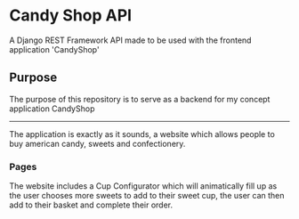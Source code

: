 # Candy Shop API
A Django REST Framework API made to be used with the frontend application 'CandyShop' 

## Purpose
The purpose of this repository is to serve as a backend for my concept application CandyShop

<hr>

The application is exactly as it sounds, a website which allows people to buy american candy, sweets
and confectionery. 

### Pages

The website includes a Cup Configurator which will animatically fill up as the user chooses more sweets to
add to their sweet cup, the user can then add to their basket and complete their order.

